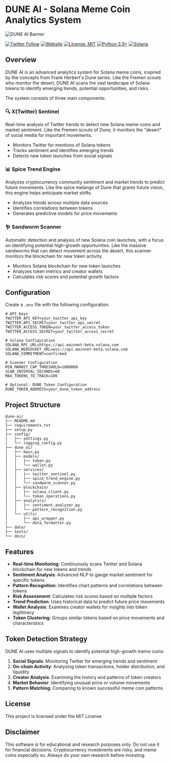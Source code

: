 # DUNE AI - Solana Meme Coin Analytics System

![DUNE AI Banner](/dune.png)

[![Twitter Follow](https://img.shields.io/twitter/follow/X?style=social)](https://x.com/dune_ai_labs)
[![Website](https://img.shields.io/website?up_message=online&url=https://dune-ai.cloud)](https://dune-ai.cloud)
[![License: MIT](https://img.shields.io/badge/License-MIT-yellow.svg)](https://opensource.org/licenses/MIT)
[![Python 3.9+](https://img.shields.io/badge/python-3.9+-blue.svg)](https://www.python.org/downloads/)
[![Solana](https://img.shields.io/badge/Solana-Compatible-blueviolet)](https://solana.com)

## Overview

DUNE AI is an advanced analytics system for Solana meme coins, inspired by the concepts from Frank Herbert's Dune series. Like the Fremen scouts who monitor the desert, DUNE AI scans the vast landscape of Solana tokens to identify emerging trends, potential opportunities, and risks.

The system consists of three main components:

### 🔍 X(Twitter) Sentinel

Real-time analysis of Twitter trends to detect new Solana meme coins and market sentiment. Like the Fremen scouts of Dune, it monitors the "desert" of social media for important movements.

- Monitors Twitter for mentions of Solana tokens
- Tracks sentiment and identifies emerging trends
- Detects new token launches from social signals

### 📊 Spice Trend Engine

Analyzes cryptocurrency community sentiment and market trends to predict future movements. Like the spice melange of Dune that grants future vision, this engine helps anticipate market shifts.

- Analyzes trends across multiple data sources
- Identifies correlations between tokens
- Generates predictive models for price movements

### 🪱 Sandworm Scanner

Automatic detection and analysis of new Solana coin launches, with a focus on identifying potential high-growth opportunities. Like the massive sandworms that can detect movement across the desert, this scanner monitors the blockchain for new token activity.

- Monitors Solana blockchain for new token launches
- Analyzes token metrics and creator wallets
- Calculates risk scores and potential growth factors


## Configuration

Create a `.env` file with the following configuration:

```
# API Keys
TWITTER_API_KEY=your_twitter_api_key
TWITTER_API_SECRET=your_twitter_api_secret
TWITTER_ACCESS_TOKEN=your_twitter_access_token
TWITTER_ACCESS_SECRET=your_twitter_access_secret

# Solana Configuration
SOLANA_RPC_URL=https://api.mainnet-beta.solana.com
SOLANA_WEBSOCKET_URL=wss://api.mainnet-beta.solana.com
SOLANA_COMMITMENT=confirmed

# Scanner Configuration
MIN_MARKET_CAP_THRESHOLD=1000000
SCAN_INTERVAL_SECONDS=60
MAX_TOKENS_TO_TRACK=100

# Optional: DUNE Token Configuration
DUNE_TOKEN_ADDRESS=your_dune_token_address
```



## Project Structure

```
dune-ai/
├── README.md
├── requirements.txt
├── setup.py
├── config/
│   ├── settings.py
│   └── logging_config.py
├── dune_ai/
│   ├── main.py
│   ├── models/
│   │   ├── token.py
│   │   └── wallet.py
│   ├── services/
│   │   ├── twitter_sentinel.py
│   │   ├── spice_trend_engine.py
│   │   └── sandworm_scanner.py
│   ├── blockchain/
│   │   ├── solana_client.py
│   │   └── token_operations.py
│   ├── analytics/
│   │   ├── sentiment_analyzer.py
│   │   └── pattern_recognition.py
│   └── utils/
│       ├── api_wrapper.py
│       └── data_formatter.py
├── data/
├── tests/
└── docs/
```

## Features

- **Real-time Monitoring**: Continuously scans Twitter and Solana blockchain for new tokens and trends
- **Sentiment Analysis**: Advanced NLP to gauge market sentiment for specific tokens
- **Pattern Recognition**: Identifies chart patterns and correlations between tokens
- **Risk Assessment**: Calculates risk scores based on multiple factors
- **Trend Prediction**: Uses historical data to predict future price movements
- **Wallet Analysis**: Examines creator wallets for insights into token legitimacy
- **Token Clustering**: Groups similar tokens based on price movements and characteristics

## Token Detection Strategy

DUNE AI uses multiple signals to identify potential high-growth meme coins:

1. **Social Signals**: Monitoring Twitter for emerging trends and sentiment
2. **On-chain Activity**: Analyzing token transactions, holder distribution, and liquidity
3. **Creator Analysis**: Examining the history and patterns of token creators
4. **Market Behavior**: Identifying unusual price or volume movements
5. **Pattern Matching**: Comparing to known successful meme coin patterns



## License

This project is licensed under the MIT License

## Disclaimer

This software is for educational and research purposes only. Do not use it for financial decisions. Cryptocurrency investments are risky, and meme coins especially so. Always do your own research before investing.
